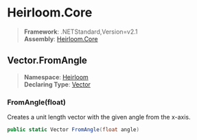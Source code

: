 # Heirloom.Core

> **Framework**: .NETStandard,Version=v2.1  
> **Assembly**: [Heirloom.Core][0]  

## Vector.FromAngle

> **Namespace**: [Heirloom][0]  
> **Declaring Type**: [Vector][1]  

### FromAngle(float)

Creates a unit length vector with the given angle from the x-axis.

```cs
public static Vector FromAngle(float angle)
```

[0]: ../../../Heirloom.Core.md
[1]: ../Vector.md
